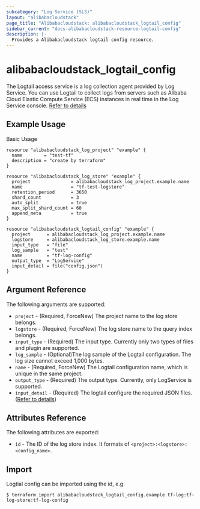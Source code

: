 ```yaml
---
subcategory: "Log Service (SLS)"
layout: "alibabacloudstack"
page_title: "Alibabacloudstack: alibabacloudstack_logtail_config"
sidebar_current: "docs-alibabacloudstack-resource-logtail-config"
description: |-
  Provides a Alibabacloudstack logtail config resource.
---
```


# alibabacloudstack_logtail_config

The Logtail access service is a log collection agent provided by Log Service. 
You can use Logtail to collect logs from servers such as Alibaba Cloud Elastic
Compute Service (ECS) instances in real time in the Log Service console. [Refer to details](https://www.alibabacloud.com/help/doc-detail/29058.htm
)

## Example Usage

Basic Usage

```
resource "alibabacloudstack_log_project" "example" {
  name        = "test-tf"
  description = "create by terraform"
}

resource "alibabacloudstack_log_store" "example" {
  project               = alibabacloudstack_log_project.example.name
  name                  = "tf-test-logstore"
  retention_period      = 3650
  shard_count           = 3
  auto_split            = true
  max_split_shard_count = 60
  append_meta           = true
}

resource "alibabacloudstack_logtail_config" "example" {
  project      = alibabacloudstack_log_project.example.name
  logstore     = alibabacloudstack_log_store.example.name
  input_type   = "file"
  log_sample   = "test"
  name         = "tf-log-config"
  output_type  = "LogService"
  input_detail = file("config.json")
}
```


## Argument Reference

The following arguments are supported:

* `project` - (Required, ForceNew) The project name to the log store belongs.
* `logstore` - (Required, ForceNew) The log store name to the query index belongs.
* `input_type` - (Required) The input type. Currently only two types of files and plugin are supported.
* `log_sample` - (Optional)The log sample of the Logtail configuration. The log size cannot exceed 1,000 bytes.
* `name` - (Required, ForceNew) The Logtail configuration name, which is unique in the same project.
* `output_type` - (Required) The output type. Currently, only LogService is supported.
* `input_detail` - (Required) The logtail configure the required JSON files. ([Refer to details](https://www.alibabacloud.com/help/doc-detail/29058.htm))
  

## Attributes Reference

The following attributes are exported:

* `id` - The ID of the log store index. It formats of `<project>:<logstore>:<config_name>`.

## Import

Logtial config can be imported using the id, e.g.

```
$ terraform import alibabacloudstack_logtail_config.example tf-log:tf-log-store:tf-log-config
```